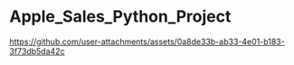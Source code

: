 # Apple_Sales_Python_Project


https://github.com/user-attachments/assets/0a8de33b-ab33-4e01-b183-3f73db5da42c

